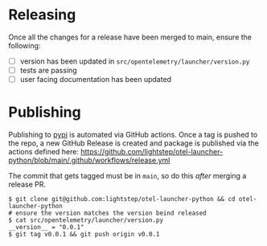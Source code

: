 # Releasing

Once all the changes for a release have been merged to main, ensure the following:

- [ ] version has been updated in `src/opentelemetry/launcher/version.py`
- [ ] tests are passing
- [ ] user facing documentation has been updated

# Publishing

Publishing to [pypi](https://pypi.org/project/opentelemetry-launcher/) is automated via GitHub actions. Once a tag is pushed to the repo, a new GitHub Release is created and package is published  via the actions defined here: https://github.com/lightstep/otel-launcher-python/blob/main/.github/workflows/release.yml

The commit that gets tagged must be in `main`, so do this _after_ merging a release PR.

```
$ git clone git@github.com:lightstep/otel-launcher-python && cd otel-launcher-python
# ensure the version matches the version beind released
$ cat src/opentelemetry/launcher/version.py
__version__ = "0.0.1"
$ git tag v0.0.1 && git push origin v0.0.1
```
